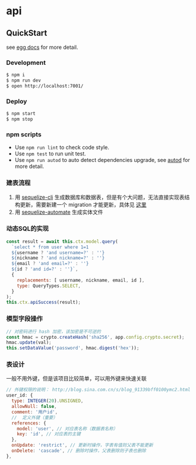 <!--
 * @Author: KokoTa
 * @Date: 2020-10-29 15:07:21
 * @LastEditTime: 2020-11-06 16:43:34
 * @LastEditors: KokoTa
 * @Description: 
 * @FilePath: /uni-wx-be/README.md
-->
# api



## QuickStart

<!-- add docs here for user -->

see [egg docs][egg] for more detail.

### Development

```bash
$ npm i
$ npm run dev
$ open http://localhost:7001/
```

### Deploy

```bash
$ npm start
$ npm stop
```

### npm scripts

- Use `npm run lint` to check code style.
- Use `npm test` to run unit test.
- Use `npm run autod` to auto detect dependencies upgrade, see [autod](https://www.npmjs.com/package/autod) for more detail.

[egg]: https://eggjs.org

### 建表流程

1. 用 [sequelize-cli](https://itbilu.com/nodejs/npm/VyqgRUVf7.html) 生成数据库和数据表，但是有个大问题，无法直接实现表结构更新，需要新建一个 migration 才能更新，具体见 [这里](https://dev.to/anayooleru/modifying-an-existing-sequelize-migration-1mnn)
2. 用 [sequelize-automate](https://zhuanlan.zhihu.com/p/102026758?utm_source=wechat_session) 生成实体文件

### 动态SQL的实现

```js
const result = await this.ctx.model.query(
  `select * from user where 1=1
  ${username ? 'and username=?' : ''}
  ${nickname ? 'and nickname=?' : ''}
  ${email ? 'and email=?' : ''}
  ${id ? 'and id=?' : ''}`,
  {
    replacements: [ username, nickname, email, id ],
    type: QueryTypes.SELECT,
  }
);
this.ctx.apiSuccess(result);
```

### 模型字段操作

```js
// 对密码进行 hash 加密，该加密是不可逆的
const hmac = crypto.createHash('sha256', app.config.crypto.secret);
hmac.update(val);
this.setDataValue('password', hmac.digest('hex'));
```

### 表设计

一般不用外键，但是该项目比较简单，可以用外键来快速关联

```js
// 外键权限的说明： http://blog.sina.com.cn/s/blog_91339bff0100ymc2.html
user_id: {
  type: INTEGER(20).UNSIGNED,
  allowNull: false,
  comment: '用户id',
  //  定义外键（重要）
  references: {
    model: 'user', // 对应表名称（数据表名称）
    key: 'id', // 对应表的主键
  },
  onUpdate: 'restrict', // 更新时操作，字表有值则父表不能更新
  onDelete: 'cascade', // 删除时操作，父表删除则子表也删除
},
```